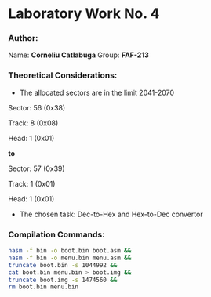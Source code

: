# Laboratory Work No. 4

### Author:
Name: __Corneliu Catlabuga__
Group: __FAF-213__

### Theoretical Considerations:

* The allocated sectors are in the limit 2041-2070 

Sector: 56 (0x38) 

Track: 8  (0x08)

Head: 1  (0x01)

__to__

Sector: 57 (0x39)

Track: 1 (0x01)

Head: 1 (0x01)

* The chosen task: Dec-to-Hex and Hex-to-Dec convertor

### Compilation Commands:

```bash
nasm -f bin -o boot.bin boot.asm &&
nasm -f bin -o menu.bin menu.asm &&
truncate boot.bin -s 1044992 && 
cat boot.bin menu.bin > boot.img &&
truncate boot.img -s 1474560 && 
rm boot.bin menu.bin
```
